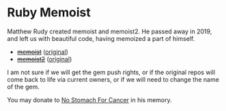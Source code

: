 # Ruby Memoist

Matthew Rudy created memoist and memoist2.  He passed away in 2019, and left us with beautiful code, having memoized a part of himself.

- [~~memoist~~](https://github.com/memoist/memoist) ([original](https://github.com/matthewrudy/memoist))
- [~~memoist2~~](https://github.com/matthewrudy/memoist) ([original](https://github.com/matthewrudy/memoist))

I am not sure if we will get the gem push rights, or if the original repos will come back to life via current owners, or if we will need to change the name of the gem.

You may donate to [No Stomach For Cancer](https://www.justgiving.com/fundraising/inmemoryofmatthewjacobs) in his memory.
